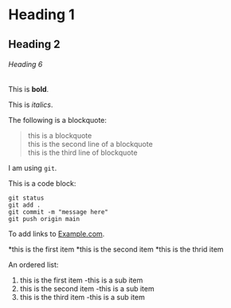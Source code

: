 # Heading 1

## Heading 2

###### Heading 6

This is **bold**.

This is *italics*.

The following is a blockquote:

>this is a blockquote  
>this is the second line of a blockquote  
>this is the third line of blockquote

I am using `git`.

This is a code block:

```
git status
git add .
git commit -m "message here"
git push origin main
```

To add links to [Example.com](https://www.example.com).

*this is the first item
*this is the second item
*this is the thrid item

An ordered list:

1. this is the first item
		-this is a sub item
1. this is the second item
		-this is a sub item
1. this is the third item
		-this is a sub item
